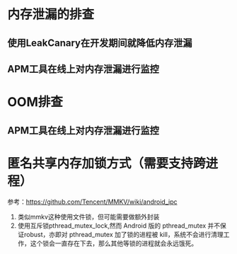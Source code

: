 # 内存泄漏的排查
## 使用LeakCanary在开发期间就降低内存泄漏
## APM工具在线上对内存泄漏进行监控
# OOM排查
## APM工具在线上对内存泄漏进行监控
# 匿名共享内存加锁方式（需要支持跨进程）
参考：https://github.com/Tencent/MMKV/wiki/android_ipc
1. 类似mmkv这种使用文件锁，但可能需要做额外封装
2. 使用互斥锁pthread_mutex_lock,然而 Android 版的 pthread_mutex 并不保证robust，亦即对 pthread_mutex 加了锁的进程被 kill，系统不会进行清理工作，这个锁会一直存在下去，那么其他等锁的进程就会永远饿死。